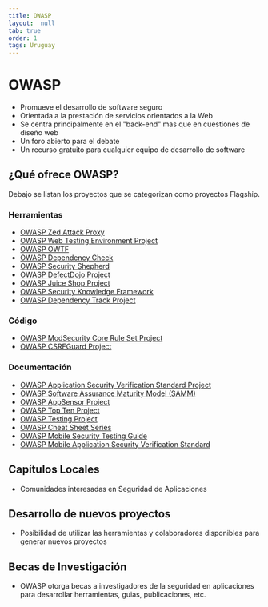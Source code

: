 ```yaml
---
title: OWASP
layout:  null
tab: true
order: 1
tags: Uruguay
---
```


# OWASP
* Promueve el desarrollo de software seguro
* Orientada a la prestación de servicios orientados a la Web
* Se centra principalmente en el "back-end" mas que en cuestiones de diseño web
* Un foro abierto para el debate
* Un recurso gratuito para cualquier equipo de desarrollo de software

## ¿Qué ofrece OWASP?
Debajo se listan los proyectos que se categorizan como proyectos Flagship.

### Herramientas
* [OWASP Zed Attack Proxy](https://www.owasp.org/www-project-zap)
* [OWASP Web Testing Environment Project](https://www.owasp.org/index.php/OWASP_Web_Testing_Environment_Project)
* [OWASP OWTF](https://www.owasp.org/index.php/OWASP_OWTF)
* [OWASP Dependency Check](https://www.owasp.org/index.php/OWASP_Dependency_Check)
* [OWASP Security Shepherd](https://www.owasp.org/index.php/OWASP_Security_Shepherd)
* [OWASP DefectDojo Project](https://www.owasp.org/index.php/OWASP_DefectDojo_Project)
* [OWASP Juice Shop Project](https://www.owasp.org/www-project-juice-shop)
* [OWASP Security Knowledge Framework](https://www.owasp.org/www-project-security-knowledge-framework)
* [OWASP Dependency Track Project](https://www.owasp.org/www-project-dependency-track)

### Código
* [OWASP ModSecurity Core Rule Set Project](https://www.owasp.org/www-project-modsecurity-core-rule-set)
* [OWASP CSRFGuard Project](https://www.owasp.org/www-project-csrfguard)

### Documentación
* [OWASP Application Security Verification Standard Project](https://www.owasp.org/index.php/Category:OWASP_Application_Security_Verification_Standard_Project)
* [OWASP Software Assurance Maturity Model (SAMM)](https://www.owasp.org/www-project-samm)
* [OWASP AppSensor Project](https://www.owasp.org/index.php/OWASP_AppSensor_Project)
* [OWASP Top Ten Project](https://www.owasp.org/index.php/Category:OWASP_Top_Ten_Project)
* [OWASP Testing Project](https://www.owasp.org/www-project-testing)
* [OWASP Cheat Sheet Series](https://www.owasp.org/www-project-cheat-sheets)
* [OWASP Mobile Security Testing Guide](https://www.owasp.org/www-project-mobile-security-testing-guide)
* [OWASP Mobile Application Security Verification Standard](https://www.owasp.org/index.php/OWASP_Mobile_Security_Testing_Guide)

## Capítulos Locales
* Comunidades interesadas en Seguridad de Aplicaciones

## Desarrollo de nuevos proyectos
* Posibilidad de utilizar las herramientas y colaboradores disponibles para generar nuevos proyectos

## Becas de Investigación
* OWASP otorga becas a investigadores de la seguridad en aplicaciones para desarrollar herramientas, guias, publicaciones, etc.
